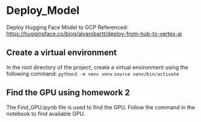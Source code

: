 # Deploy_Model
Deploy Hugging Face Model to GCP 
Referenced: https://huggingface.co/blog/alvarobartt/deploy-from-hub-to-vertex-ai

## Create a virtual environment
In the root directory of the project, create a virtual environment using the following command:
```python3 -m venv venv```
```source venv/bin/activate```

## Find the GPU using homework 2
The Find_GPU.ipynb file is used to find the GPU. Follow the command in the notebook to find available GPU.
